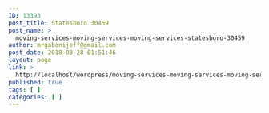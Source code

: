 ```yaml
---
ID: 13393
post_title: Statesboro 30459
post_name: >
  moving-services-moving-services-moving-services-statesboro-30459
author: mrgabonijeff@gmail.com
post_date: 2018-03-28 01:51:46
layout: page
link: >
  http://localhost/wordpress/moving-services-moving-services-moving-services-statesboro-30459/
published: true
tags: [ ]
categories: [ ]
---
```

